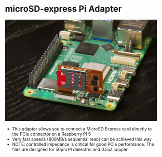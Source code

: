 ﻿# microSD-express Pi Adapter

![demo](demo.jpg)

- This adapter allows you to connect a MicroSD Express card directly to the PCIe connector on a Raspberry Pi 5
- Very fast speeds (800MB/s sequential read) can be achieved this way
- NOTE: controlled impedance is critical for good PCIe performance. The files are designed for 50μm PI dielectric and 0.5oz copper.
